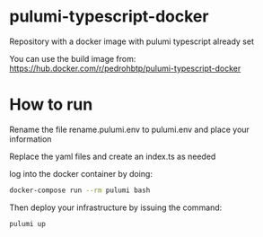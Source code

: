 # pulumi-typescript-docker
Repository with a docker image with pulumi typescript already set

You can use the build image from: https://hub.docker.com/r/pedrohbtp/pulumi-typescript-docker

# How to run

Rename the file rename.pulumi.env to pulumi.env and place your information

Replace the yaml files and create an index.ts as needed

log into the docker container by doing:

```bash
docker-compose run --rm pulumi bash
```

Then deploy your infrastructure by issuing the command:

```bash
pulumi up
```
